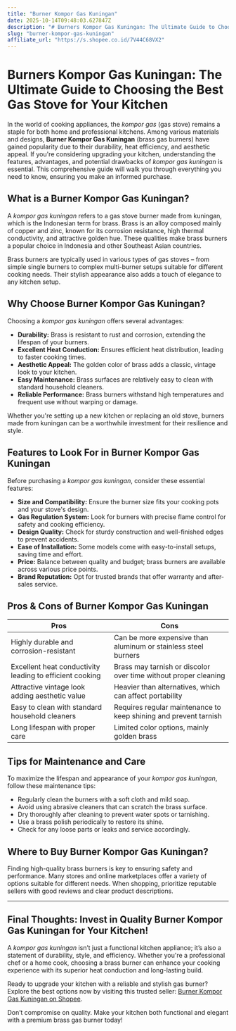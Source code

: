```yaml
---
title: "Burner Kompor Gas Kuningan"
date: 2025-10-14T09:48:03.627847Z
description: "# Burners Kompor Gas Kuningan: The Ultimate Guide to Choosing the Best Gas Stove for Your Kitchen..."
slug: "burner-kompor-gas-kuningan"
affiliate_url: "https://s.shopee.co.id/7V44C68VX2"
---
```

# Burners Kompor Gas Kuningan: The Ultimate Guide to Choosing the Best Gas Stove for Your Kitchen

In the world of cooking appliances, the *kompor gas* (gas stove) remains a staple for both home and professional kitchens. Among various materials and designs, **Burner Kompor Gas Kuningan** (brass gas burners) have gained popularity due to their durability, heat efficiency, and aesthetic appeal. If you're considering upgrading your kitchen, understanding the features, advantages, and potential drawbacks of *kompor gas kuningan* is essential. This comprehensive guide will walk you through everything you need to know, ensuring you make an informed purchase.

## What is a Burner Kompor Gas Kuningan?

A *kompor gas kuningan* refers to a gas stove burner made from kuningan, which is the Indonesian term for brass. Brass is an alloy composed mainly of copper and zinc, known for its corrosion resistance, high thermal conductivity, and attractive golden hue. These qualities make brass burners a popular choice in Indonesia and other Southeast Asian countries.

Brass burners are typically used in various types of gas stoves – from simple single burners to complex multi-burner setups suitable for different cooking needs. Their stylish appearance also adds a touch of elegance to any kitchen setup.

## Why Choose Burner Kompor Gas Kuningan?

Choosing a *kompor gas kuningan* offers several advantages:

- **Durability:** Brass is resistant to rust and corrosion, extending the lifespan of your burners.
- **Excellent Heat Conduction:** Ensures efficient heat distribution, leading to faster cooking times.
- **Aesthetic Appeal:** The golden color of brass adds a classic, vintage look to your kitchen.
- **Easy Maintenance:** Brass surfaces are relatively easy to clean with standard household cleaners.
- **Reliable Performance:** Brass burners withstand high temperatures and frequent use without warping or damage.

Whether you're setting up a new kitchen or replacing an old stove, burners made from kuningan can be a worthwhile investment for their resilience and style.

## Features to Look For in Burner Kompor Gas Kuningan

Before purchasing a *kompor gas kuningan*, consider these essential features:

- **Size and Compatibility:** Ensure the burner size fits your cooking pots and your stove's design.
- **Gas Regulation System:** Look for burners with precise flame control for safety and cooking efficiency.
- **Design Quality:** Check for sturdy construction and well-finished edges to prevent accidents.
- **Ease of Installation:** Some models come with easy-to-install setups, saving time and effort.
- **Price:** Balance between quality and budget; brass burners are available across various price points.
- **Brand Reputation:** Opt for trusted brands that offer warranty and after-sales service.

## Pros & Cons of Burner Kompor Gas Kuningan

| **Pros**                                                | **Cons**                                                      |
|----------------------------------------------------------|--------------------------------------------------------------|
| Highly durable and corrosion-resistant                 | Can be more expensive than aluminum or stainless steel burners |
| Excellent heat conductivity leading to efficient cooking | Brass may tarnish or discolor over time without proper cleaning |
| Attractive vintage look adding aesthetic value         | Heavier than alternatives, which can affect portability   |
| Easy to clean with standard household cleaners          | Requires regular maintenance to keep shining and prevent tarnish |
| Long lifespan with proper care                          | Limited color options, mainly golden brass                |

## Tips for Maintenance and Care

To maximize the lifespan and appearance of your *kompor gas kuningan*, follow these maintenance tips:

- Regularly clean the burners with a soft cloth and mild soap.
- Avoid using abrasive cleaners that can scratch the brass surface.
- Dry thoroughly after cleaning to prevent water spots or tarnishing.
- Use a brass polish periodically to restore its shine.
- Check for any loose parts or leaks and service accordingly.

## Where to Buy Burner Kompor Gas Kuningan?

Finding high-quality brass burners is key to ensuring safety and performance. Many stores and online marketplaces offer a variety of options suitable for different needs. When shopping, prioritize reputable sellers with good reviews and clear product descriptions.

---

## Final Thoughts: Invest in Quality Burner Kompor Gas Kuningan for Your Kitchen!

A *kompor gas kuningan* isn’t just a functional kitchen appliance; it’s also a statement of durability, style, and efficiency. Whether you're a professional chef or a home cook, choosing a brass burner can enhance your cooking experience with its superior heat conduction and long-lasting build.

Ready to upgrade your kitchen with a reliable and stylish gas burner? Explore the best options now by visiting this trusted seller: [Burner Kompor Gas Kuningan on Shopee](https://s.shopee.co.id/7V44C68VX2).

Don’t compromise on quality. Make your kitchen both functional and elegant with a premium brass gas burner today!